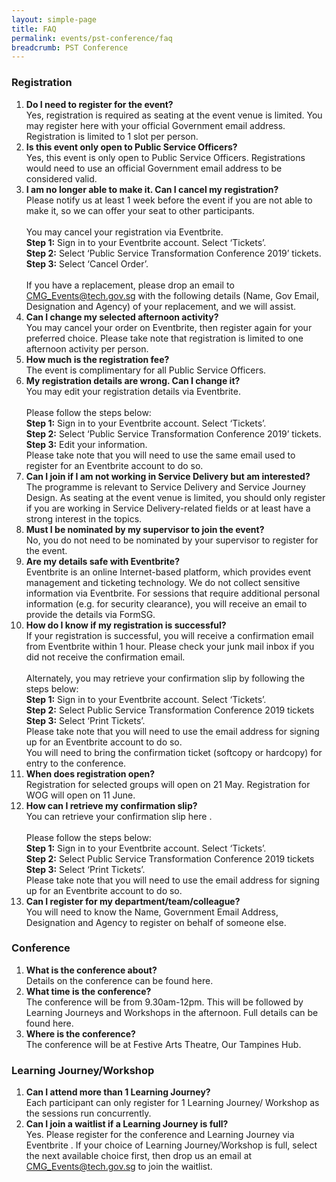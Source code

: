 ```yaml
---
layout: simple-page
title: FAQ
permalink: events/pst-conference/faq
breadcrumb: PST Conference
---
```


### Registration
<ol type="1">
<li> 
	<b>Do I need to register for the event?</b><br>
	Yes, registration is required as seating at the event venue is limited. You may register here <https://www.eventbrite.sg/e/public-service-transformation-2019-tickets-61859650881> with your official Government email address. Registration is limited to 1 slot per person. 
</li>

<li>
	<b>Is this event only open to Public Service Officers?</b><br>
	Yes, this event is only open to Public Service Officers. Registrations would need to use an official Government email address to be considered valid. 
</li>

<li>
	<b>I am no longer able to make it. Can I cancel my registration?</b><br>
	Please notify us at least 1 week before the event if you are not able to make it, so we can offer your seat to other participants.<br>
	<br>
	You may cancel your registration via Eventbrite. <br>
	<b>Step 1:</b> Sign in to your Eventbrite account. Select ‘Tickets’. <br>
	<b>Step 2:</b> Select ‘Public Service Transformation Conference 2019’ tickets. <br>
	<b>Step 3:</b> Select ‘Cancel Order’. <br>
	<br>
	If you have a replacement, please drop an email to <a href="mailto:CMG_Events@tech.gov.sg">CMG_Events@tech.gov.sg</a> with the following details (Name, Gov Email, Designation and Agency) of your replacement, and we will assist.
</li>

<li>
	<b>Can I change my selected afternoon activity?</b><br>
	You may cancel your order on Eventbrite, then register again for your preferred choice. Please take note that registration is limited to one afternoon activity per person.
</li>

<li>
	<b>How much is the registration fee?</b><br>
	The event is complimentary for all Public Service Officers.
</li>

<li>
	<b>My registration details are wrong. Can I change it?</b><br>
	You may edit your registration details via Eventbrite. <br>
	<br>
	Please follow the steps below: <br>
	<b>Step 1:</b> Sign in to your Eventbrite account. Select ‘Tickets’. <br>
	<b>Step 2:</b> Select ‘Public Service Transformation Conference 2019’ tickets. <br>
	<b>Step 3:</b> Edit your information. <br>
	Please take note that you will need to use the same email used to register for an Eventbrite account to do so.
</li>

<li>
	<b>Can I join if I am not working in Service Delivery but am interested?</b><br>
	The programme is relevant to Service Delivery and Service Journey Design. As seating at the event venue is limited, you should only register if you are working in Service Delivery-related fields or at least have a strong interest in the topics. 
</li>

<li>
	<b>Must I be nominated by my supervisor to join the event?</b><br>
	No, you do not need to be nominated by your supervisor to register for the event. 
</li>

<li>
	<b>Are my details safe with Eventbrite?</b><br>
	Eventbrite is an online Internet-based platform, which provides event management and ticketing technology. We do not collect sensitive information via Eventbrite. For sessions that require additional personal information (e.g. for security clearance), you will receive an email to provide the details via FormSG.
</li>

<li>
	<b>How do I know if my registration is successful?</b><br>
	If your registration is successful, you will receive a confirmation email from Eventbrite within 1 hour. Please check your junk mail inbox if you did not receive the confirmation email. <br>
	<br>
	Alternately, you may retrieve your confirmation slip by following the steps below: <br>
	<b>Step 1:</b> Sign in to your Eventbrite account. Select ‘Tickets’. <br>
	<b>Step 2:</b> Select Public Service Transformation Conference 2019 tickets <br>
	<b>Step 3:</b> Select ‘Print Tickets’. <br>
	Please take note that you will need to use the email address for signing up for an Eventbrite account to do so.<br>
	You will need to bring the confirmation ticket (softcopy or hardcopy) for entry to the conference. <br>
</li>

<li>
	<b>When does registration open?</b><br>
	Registration for selected groups will open on 21 May. Registration for WOG will open on 11 June.<br>
</li>

<li>
	<b>How can I retrieve my confirmation slip?</b><br>
	You can retrieve your confirmation slip here <https://www.eventbrite.sg/e/public-service-transformation-2019-tickets-61859650881>. <br>
	<br>
	Please follow the steps below: <br>
	<b>Step 1:</b> Sign in to your Eventbrite account. Select ‘Tickets’. <br>
	<b>Step 2:</b> Select Public Service Transformation Conference 2019 tickets <br>
	<b>Step 3:</b> Select ‘Print Tickets’. <br>
	Please take note that you will need to use the email address for signing up for an Eventbrite account to do so. <br>
</li>

<li>
	<b>Can I register for my department/team/colleague?</b><br>
	You will need to know the Name, Government Email Address, Designation and Agency to register on behalf of someone else.
</li>
</ol>


### Conference
<ol type="1">

<li>
	<b>What is the conference about?</b><br>
	Details on the conference can be found here.
</li>

<li> 
	<b>What time is the conference?</b><br>
	The conference will be from 9.30am-12pm. This will be followed by Learning Journeys and Workshops in the afternoon. Full details can be found here.
</li>

<li>
	<b>Where is the conference?</b><br>
	The conference will be at Festive Arts Theatre, Our Tampines Hub. 
</li>
</ol>

### Learning Journey/Workshop
<ol type="1">

<li>
	<b>Can I attend more than 1 Learning Journey?</b><br>
	Each participant can only register for 1 Learning Journey/ Workshop as the sessions run concurrently.
</li>

<li>
	<b>Can I join a waitlist if a Learning Journey is full?</b><br>
	Yes. Please register for the conference and Learning Journey via Eventbrite <https://www.eventbrite.sg/e/public-service-transformation-2019-tickets-61859650881>. If your choice of Learning Journey/Workshop is full, select the next available choice first, then drop us an email at <a href="mailto:CMG_Events@tech.gov.sg">CMG_Events@tech.gov.sg</a> to join the waitlist. 
</li>
</ol>
